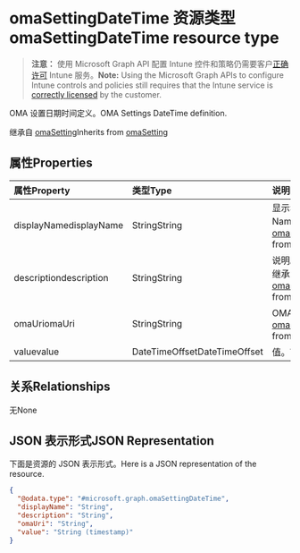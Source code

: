 # <a name="omasettingdatetime-resource-type"></a><span data-ttu-id="dd20f-101">omaSettingDateTime 资源类型</span><span class="sxs-lookup"><span data-stu-id="dd20f-101">omaSettingDateTime resource type</span></span>

> <span data-ttu-id="dd20f-102">**注意：** 使用 Microsoft Graph API 配置 Intune 控件和策略仍需要客户[正确许可](https://go.microsoft.com/fwlink/?linkid=839381) Intune 服务。</span><span class="sxs-lookup"><span data-stu-id="dd20f-102">**Note:** Using the Microsoft Graph APIs to configure Intune controls and policies still requires that the Intune service is [correctly licensed](https://go.microsoft.com/fwlink/?linkid=839381) by the customer.</span></span>

<span data-ttu-id="dd20f-103">OMA 设置日期时间定义。</span><span class="sxs-lookup"><span data-stu-id="dd20f-103">OMA Settings DateTime definition.</span></span>

<span data-ttu-id="dd20f-104">继承自 [omaSetting](../resources/intune_deviceconfig_omasetting.md)</span><span class="sxs-lookup"><span data-stu-id="dd20f-104">Inherits from [omaSetting](../resources/intune_deviceconfig_omasetting.md)</span></span>

## <a name="properties"></a><span data-ttu-id="dd20f-105">属性</span><span class="sxs-lookup"><span data-stu-id="dd20f-105">Properties</span></span>
|<span data-ttu-id="dd20f-106">属性</span><span class="sxs-lookup"><span data-stu-id="dd20f-106">Property</span></span>|<span data-ttu-id="dd20f-107">类型</span><span class="sxs-lookup"><span data-stu-id="dd20f-107">Type</span></span>|<span data-ttu-id="dd20f-108">说明</span><span class="sxs-lookup"><span data-stu-id="dd20f-108">Description</span></span>|
|:---|:---|:---|
|<span data-ttu-id="dd20f-109">displayName</span><span class="sxs-lookup"><span data-stu-id="dd20f-109">displayName</span></span>|<span data-ttu-id="dd20f-110">String</span><span class="sxs-lookup"><span data-stu-id="dd20f-110">String</span></span>|<span data-ttu-id="dd20f-111">显示名称。</span><span class="sxs-lookup"><span data-stu-id="dd20f-111">Display Name.</span></span> <span data-ttu-id="dd20f-112">继承自 [omaSetting](../resources/intune_deviceconfig_omasetting.md)</span><span class="sxs-lookup"><span data-stu-id="dd20f-112">Inherited from [omaSetting](../resources/intune_deviceconfig_omasetting.md)</span></span>|
|<span data-ttu-id="dd20f-113">description</span><span class="sxs-lookup"><span data-stu-id="dd20f-113">description</span></span>|<span data-ttu-id="dd20f-114">String</span><span class="sxs-lookup"><span data-stu-id="dd20f-114">String</span></span>|<span data-ttu-id="dd20f-115">说明。</span><span class="sxs-lookup"><span data-stu-id="dd20f-115">Description.</span></span> <span data-ttu-id="dd20f-116">继承自 [omaSetting](../resources/intune_deviceconfig_omasetting.md)</span><span class="sxs-lookup"><span data-stu-id="dd20f-116">Inherited from [omaSetting](../resources/intune_deviceconfig_omasetting.md)</span></span>|
|<span data-ttu-id="dd20f-117">omaUri</span><span class="sxs-lookup"><span data-stu-id="dd20f-117">omaUri</span></span>|<span data-ttu-id="dd20f-118">String</span><span class="sxs-lookup"><span data-stu-id="dd20f-118">String</span></span>|<span data-ttu-id="dd20f-119">OMA。</span><span class="sxs-lookup"><span data-stu-id="dd20f-119">OMA.</span></span> <span data-ttu-id="dd20f-120">继承自 [omaSetting](../resources/intune_deviceconfig_omasetting.md)</span><span class="sxs-lookup"><span data-stu-id="dd20f-120">Inherited from [omaSetting](../resources/intune_deviceconfig_omasetting.md)</span></span>|
|<span data-ttu-id="dd20f-121">value</span><span class="sxs-lookup"><span data-stu-id="dd20f-121">value</span></span>|<span data-ttu-id="dd20f-122">DateTimeOffset</span><span class="sxs-lookup"><span data-stu-id="dd20f-122">DateTimeOffset</span></span>|<span data-ttu-id="dd20f-123">值。</span><span class="sxs-lookup"><span data-stu-id="dd20f-123">Value.</span></span>|

## <a name="relationships"></a><span data-ttu-id="dd20f-124">关系</span><span class="sxs-lookup"><span data-stu-id="dd20f-124">Relationships</span></span>
<span data-ttu-id="dd20f-125">无</span><span class="sxs-lookup"><span data-stu-id="dd20f-125">None</span></span>
## <a name="json-representation"></a><span data-ttu-id="dd20f-126">JSON 表示形式</span><span class="sxs-lookup"><span data-stu-id="dd20f-126">JSON Representation</span></span>
<span data-ttu-id="dd20f-127">下面是资源的 JSON 表示形式。</span><span class="sxs-lookup"><span data-stu-id="dd20f-127">Here is a JSON representation of the resource.</span></span>
<!-- {
  "blockType": "resource",
  "@odata.type": "microsoft.graph.omaSettingDateTime"
}
-->
``` json
{
  "@odata.type": "#microsoft.graph.omaSettingDateTime",
  "displayName": "String",
  "description": "String",
  "omaUri": "String",
  "value": "String (timestamp)"
}
```



